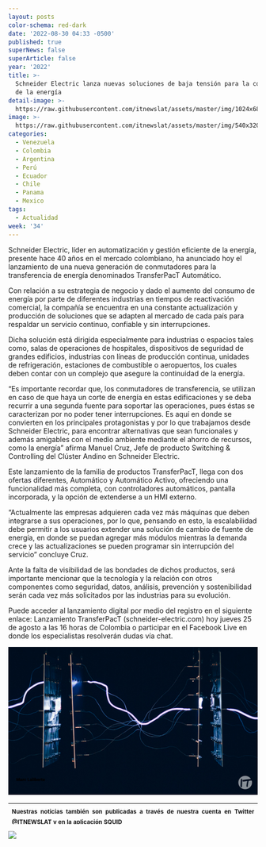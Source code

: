 ```yaml
---
layout: posts
color-schema: red-dark
date: '2022-08-30 04:33 -0500'
published: true
superNews: false
superArticle: false
year: '2022'
title: >-
  Schneider Electric lanza nuevas soluciones de baja tensión para la continuidad
  de la energía
detail-image: >-
  https://raw.githubusercontent.com/itnewslat/assets/master/img/1024x680/baja-tension-g.jpg
image: >-
  https://raw.githubusercontent.com/itnewslat/assets/master/img/540x320/baja-tension-p.jpg
categories:
  - Venezuela
  - Colombia
  - Argentina
  - Perú
  - Ecuador
  - Chile
  - Panama
  - Mexico
tags:
  - Actualidad
week: '34'
---
```

Schneider Electric, líder en automatización y gestión eficiente de la energía, presente hace 40 años en el mercado colombiano, ha anunciado hoy el lanzamiento de una nueva generación de conmutadores para la transferencia de energía denominados TransferPacT Automático.

Con relación a su estrategia de negocio y dado el aumento del consumo de energía por parte de diferentes industrias en tiempos de reactivación comercial, la compañía se encuentra en una constante actualización y producción de soluciones que se adapten al mercado de cada país para respaldar un servicio continuo, confiable y sin interrupciones.

Dicha solución está dirigida especialmente para industrias o espacios tales como, salas de operaciones de hospitales, dispositivos de seguridad de grandes edificios, industrias con líneas de producción continua, unidades de refrigeración, estaciones de combustible o aeropuertos, los cuales deben contar con un complejo que asegure la continuidad de la energía. 

“Es importante recordar que, los conmutadores de transferencia, se utilizan en caso de que haya un corte de energía en estas edificaciones y se deba recurrir a una segunda fuente para soportar las operaciones, pues éstas se caracterizan por no poder tener interrupciones. Es aquí en donde se convierten en los principales protagonistas y por lo que trabajamos desde Schneider Electric, para encontrar alternativas que sean funcionales y además amigables con el medio ambiente mediante el ahorro de recursos, como la energía” afirma Manuel Cruz, Jefe de producto Switching & Controlling del Clúster Andino en Schneider Electric.

Este lanzamiento de la familia de productos TransferPacT, llega con dos ofertas diferentes, Automático y Automático Activo, ofreciendo una funcionalidad más completa, con controladores automáticos, pantalla incorporada, y la opción de extenderse a un HMI externo.

“Actualmente las empresas adquieren cada vez más máquinas que deben integrarse a sus operaciones, por lo que, pensando en esto, la escalabilidad debe permitir a los usuarios extender una solución de cambio de fuente de energía, en donde se puedan agregar más módulos mientras la demanda crece y las actualizaciones se pueden programar sin interrupción del servicio” concluye Cruz.

Ante la falta de visibilidad de las bondades de dichos productos, será importante mencionar que la tecnología y la relación con otros componentes como seguridad, datos, análisis, prevención y sostenibilidad serán cada vez más solicitados por las industrias para su evolución.

Puede acceder al lanzamiento digital por medio del registro en el siguiente enlace: Lanzamiento TransferPacT (schneider-electric.com) hoy jueves 25 de agosto a las 16 horas de Colombia o participar en el Facebook Live en donde los especialistas resolverán dudas vía chat.

![](https://raw.githubusercontent.com/itnewslat/assets/master/img/540x320/baja-tension-p.jpg)

<table style="height: 42px;" width="569">
<tbody>
<tr>
<td style="text-align: justify;"><sub><strong>Nuestras noticias también son publicadas a través de nuestra cuenta en Twitter <a href="https://twitter.com/itnewslat?lang=es">@ITNEWSLAT</a> y en la aplicación <a href="https://squidapp.co/en/">SQUID</a></strong></sub></td>
</tr>
</tbody>
</table>

<img src="https://tracker.metricool.com/c3po.jpg?hash=56f88a41e39ab42c063cc51676587a04"/>